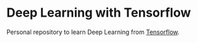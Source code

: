 # Deep Learning with Tensorflow

Personal repository to learn Deep Learning from [Tensorflow](https://www.tensorflow.org/).
